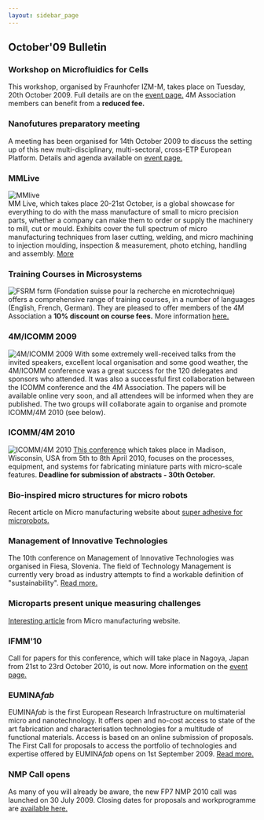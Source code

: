 ```yaml
---
layout: sidebar_page
---
```


## October'09 Bulletin

<!--break-->
### Workshop on Microfluidics for Cells

This workshop, organised by Fraunhofer IZM-M, takes place on Tuesday, 20th October 2009. Full details are on the [event page.](/4m-association/event/Workshop-Microfluidics-cells) 4M Association members can benefit from a <b>reduced fee.</b>  

### Nanofutures preparatory meeting

A meeting has been organised for 14th October 2009 to discuss the setting up of this new multi-disciplinary, multi-sectoral, cross-ETP European Platform. Details and agenda available on [event page.](/4m-association/event/Nanofutures-meeting)  

### MMLive

![MMlive](/4m-association/assets/images/files/MM_Mag_thumb.jpg)  
MM Live, which takes place 20-21st October, is a global showcase for everything to do with the mass manufacture of small to micro precision parts, whether a company can make them to order or supply the machinery to mill, cut or mould. Exhibits cover the full spectrum of micro manufacturing techniques from laser cutting, welding, and micro machining to injection moulding, inspection & measurement, photo etching, handling and assembly. [More](http://www.micromanu.com/x/exhibition.html)  

### Training Courses in Microsystems

![FSRM](/4m-association/assets/images/FSRM_LOGO_web.gif)
fsrm (Fondation suisse pour la recherche en microtechnique) offers a comprehensive range of training courses, in a number of languages (English, French, German). They are pleased to offer members of the 4M Association a <b>10% discount on course fees.</b> More information [here.](/4m-association/content/fsrm-training-courses)  
 
### 4M/ICOMM 2009


![4M/ICOMM 2009](/4m-association/assets/images/conf2008-twin-thumb.png)
With some extremely well-received talks from the invited speakers, excellent local organisation and some good weather, the 4M/ICOMM conference was a great success for the 120 delegates and sponsors who attended. It was also a successful first collaboration between the ICOMM conference and the 4M Association. The papers will be available online very soon, and all attendees will be informed when they are published. The two groups will collaborate again to organise and promote ICOMM/4M 2010 (see below).

### ICOMM/4M 2010

![ICOMM/4M 2010](/4m-association/assets/images/icomm_thumb_0.jpg) [This conference](http://www.conferencing.uwex.edu/conferences/ICOMM10/) which takes place in Madison, Wisconsin, USA from 5th to 8th April 2010, focuses on the processes, equipment, and systems for fabricating miniature parts with micro-scale features. **Deadline for submission of abstracts - 30th October.**  

### Bio-inspired micro structures for micro robots

Recent article on Micro manufacturing website about [super adhesive for microrobots.](/4m-association/content/New-super-adhesive-microrobots)  

### Management of Innovative Technologies

The 10th conference on Management of Innovative Technologies was organised in Fiesa, Slovenia. The field of Technology Management is currently very broad as industry attempts to find a workable definition of "sustainability". [Read more.](/4m-association/content/10th-conference-Management-Innovative-Technologies)  

### Microparts present unique measuring challenges

[Interesting article](/4m-association/content/Microparts-present-unique-measuring-challenges) from Micro manufacturing website. 

### IFMM'10

Call for papers for this conference, which will take place in Nagoya, Japan from 21st to 23rd October 2010, is out now. More information on the [event page.](/4m-association/event/IFMM10)

### EUMINA*fab*

EUMINA*fab* is the first European Research Infrastructure on multimaterial micro and nanotechnology. It offers open and no-cost access to state of the art fabrication and characterisation technologies for a multitude of functional materials. Access is based on an online submission of proposals.
The First Call for proposals to access the portfolio of technologies and expertise offered by EUMINA*fab* opens on 1st September 2009. [Read more.](/4m-association/content/EUMINAfab-starts-operation) 

### NMP Call opens

As many of you will already be aware, the new FP7 NMP 2010 call was launched on 30 July 2009. Closing dates for proposals and workprogramme are [available here.](/4m-association/content/NMP-Call-opened-31st-July-2009)